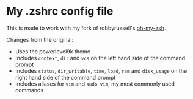 # My .zshrc config file

This is made to work with my fork of robbyrussell's [oh-my-zsh](https://github.com/fawazshah/oh-my-zsh).

Changes from the original:

* Uses the powerlevel9k theme
* Includes `context`, `dir` and `vcs` on the left hand side of the command prompt
* Includes `status`, `dir_writable`, `time`, `load`, `ram` and `disk_usage` on the right hand side of the command prompt
* Includes aliases for `vim` and `sudo vim`, my most commonly used commands
